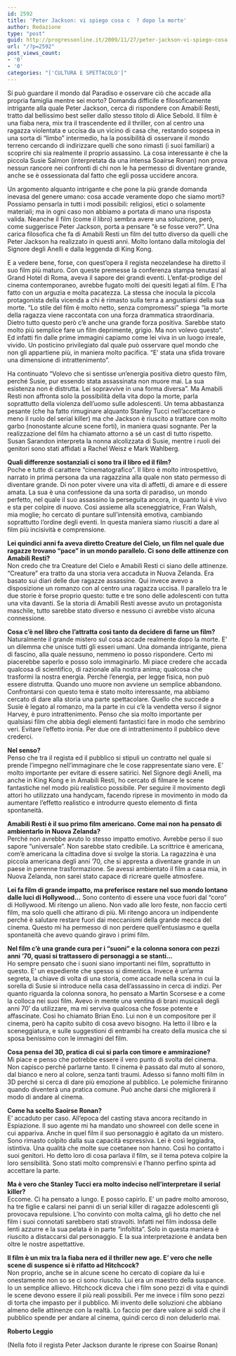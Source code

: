 ```yaml
---
id: 2592
title: 'Peter Jackson: vi spiego cosa c  ? dopo la morte'
author: Redazione
type: "post"
guid: http://progressonline.it/2009/11/27/peter-jackson-vi-spiego-cosa-c-dopo-la-morte/
url: "/?p=2592"
post_views_count:
- '0'
- '0'
categories: "['CULTURA E SPETTACOLO']"
---
```


Si può guardare il mondo dal Paradiso e osservare ciò che accade alla propria famiglia mentre sei morto? Domanda difficile e filosoficamente intrigante alla quale Peter Jackson, cerca di rispondere con Amabili Resti, tratto dal bellissimo best seller dallo stesso titolo di Alice Sebold. Il film è una fiaba nera, mix tra il trascendente ed il thriller, con al centro una ragazza violentata e uccisa da un vicino di casa che, restando sospesa in una sorta di “limbo” intermedio, ha la possibilità di osservare il mondo terreno cercando di indirizzare quelli che sono rimasti (i suoi familiari) a scoprire chi sia realmente il proprio assassino. La cosa interessante è che la piccola Susie Salmon (interpretata da una intensa Soairse Ronan) non prova nessun rancore nei confronti di chi non le ha permesso di diventare grande, anche se è ossessionata dal fatto che egli possa uccidere ancora.

Un argomento alquanto intrigante e che pone la più grande domanda inevasa del genere umano: cosa accade veramente dopo che siamo morti? Possiamo pensarla in tutti i modi possibili: religiosi, etici o solamente materiali; ma in ogni caso non abbiamo a portata di mano una risposta valida. Neanche il film (come il libro) sembra avere una soluzione, però, come suggerisce Peter Jackson, porta a pensare “è se fosse vero?”. Una carica filosofica che fa di Amabili Resti un film del tutto diverso da quelli che Peter Jackson ha realizzato in questi anni. Molto lontano dalla mitologia del Signore degli Anelli e dalla leggenda di King Kong.

E a vedere bene, forse, con quest’opera il regista neozelandese ha diretto il suo film più maturo. Con queste premesse la conferenza stampa tenutasi al Grand Hotel di Roma, aveva il sapore dei grandi eventi. L’enfat-prodige del cinema contemporaneo, avrebbe fugato molti dei quesiti legati al film. E l’ha fatto con un arguzia e molta pacatezza. La stessa che inocula la piccola protagonista della vicenda a chi è rimasto sulla terra a angustiarsi della sua morte. “Lo stile del film è molto netto, senza compromessi” spiega “la morte della ragazza viene raccontata con una forza drammatica straordinaria. Dietro tutto questo però c’è anche una grande forza positiva. Sarebbe stato molto più semplice fare un film deprimente, grigio. Ma non volevo questo”. Ed infatti fin dalle prime immagini capiamo come lei viva in un luogo irreale, vivido. Un posticino privilegiato dal quale può osservare quel mondo che non gli appartiene più, in maniera molto pacifica. “E’ stata una sfida trovare una dimensione di intrattenimento”.

Ha continuato “Volevo che si sentisse un’energia positiva dietro questo film, perché Susie, pur essendo stata assassinata non muore mai. La sua esistenza non è distrutta. Lei sopravvive in una forma diversa”. Ma Amabili Resti non affronta solo la possibilità della vita dopo la morte, parla soprattutto della violenza dell’uomo sulle adolescenti. Un tema abbastanza pesante (che ha fatto rimuginare alquanto Stanley Tucci nell’accettare o meno il ruolo del serial killer) ma che Jackson è riuscito a trattare con molto garbo (nonostante alcune scene forti), in maniera quasi sognante. Per la realizzazione del film ha chiamato attorno a sé un cast di tutto rispetto. Susan Sarandon interpreta la nonna alcolizzata di Susie, mentre i ruoli dei genitori sono stati affidati a Rachel Weisz e Mark Wahlberg.

**Quali differenze sostanziali ci sono tra il libro ed il film?**  
Poche e tutte di carattere “cinematografico”. Il libro è molto introspettivo, narrato in prima persona da una ragazzina alla quale non stato permesso di diventare grande. Di non poter vivere una vita di affetti, di amare e di essere amata. La sua è una confessione da una sorta di paradiso, un mondo perfetto, nel quale il suo assassino la perseguita ancora, in quanto lui è vivo e sta per colpire di nuovo. Così assieme alla sceneggiatrice, Fran Walsh, mia moglie; ho cercato di puntare sull’intensità emotiva, cambiando soprattutto l’ordine degli eventi. In questa maniera siamo riusciti a dare al film più incisività e comprensione.

**Lei quindici anni fa aveva diretto Creature del Cielo, un film nel quale due ragazze trovano “pace” in un mondo parallelo. Ci sono delle attinenze con Amabili Resti?**   
Non credo che tra Creature del Cielo e Amabili Resti ci siano delle attinenze. “Creature” era tratto da una storia vera accaduta in Nuova Zelanda. Era basato sui diari delle due ragazze assassine. Qui invece avevo a disposizione un romanzo con al centro una ragazza uccisa. Il parallelo tra le due storie è forse proprio questo: tutte e tre sono delle adolescenti con tutta una vita davanti. Se la storia di Amabili Resti avesse avuto un protagonista maschile, tutto sarebbe stato diverso e nessuno ci avrebbe visto alcuna connessione.

**Cosa c’è nel libro che l’attratta così tanto da decidere di farne un film?**   
Naturalmente il grande mistero sul cosa accade realmente dopo la morte. E’ un dilemma che unisce tutti gli esseri umani. Una domanda intrigante, piena di fascino, alla quale nessuno, nemmeno io posso rispondere. Certo mi piacerebbe saperlo e posso solo immaginarlo. Mi piace credere che accada qualcosa di scientifico, di razionale alla nostra anima; qualcosa che trasformi la nostra energia. Perché l’energia, per legge fisica, non può essere distrutta. Quando uno muore non avviene un semplice abbandono. Confrontarsi con questo tema è stato molto interessante, ma abbiamo cercato di dare alla storia una parte spettacolare. Quello che succede a Susie è legato al romanzo, ma la parte in cui c’è la vendetta verso il signor Harvey, è puro intrattenimento. Penso che sia molto importante per qualsiasi film che abbia degli elementi fantastici fare in modo che sembrino veri. Evitare l’effetto ironia. Per due ore di intrattenimento il pubblico deve crederci.

**Nel senso?**  
Penso che tra il regista ed il pubblico si stipuli un contratto nel quale si prende l’impegno nell’immaginare che le cose rappresentate siano vere. E’ molto importante per evitare di essere satirici. Nel Signore degli Anelli, ma anche in King Kong e in Amabili Resti, ho cercato di filmare le scene fantastiche nel modo più realistico possibile. Per seguire il movimento degli attori ho utilizzato una handycam, facendo riprese in movimento in modo da aumentare l’effetto realistico e introdurre questo elemento di finta spontaneità.

**Amabili Resti è il suo primo film americano. Come mai non ha pensato di ambientarlo in Nuova Zelanda?**  
Perché non avrebbe avuto lo stesso impatto emotivo. Avrebbe perso il suo sapore “universale”. Non sarebbe stato credibile. La scrittrice è americana, com’è americana la cittadina dove si svolge la storia. La ragazzina è una piccola americana degli anni ’70, che si appresta a diventare grande in un paese in perenne trasformazione. Se avessi ambientato il film a casa mia, in Nuova Zelanda, non sarei stato capace di ricreare quelle atmosfere.

**Lei fa film di grande impatto, ma preferisce restare nel suo mondo lontano dalle luci di Hollywood…** Sono contento di essere una voce fuori dal “coro” di Hollywood. Mi ritengo un alieno. Non vado alle loro feste, non faccio certi film, ma solo quelli che attirano di più. Mi ritengo ancora un indipendente perché è salutare restare fuori dai meccanismi della grande mecca del cinema. Questo mi ha permesso di non perdere quell’entusiasmo e quella spontaneità che avevo quando giravo i primi film.

**Nel film c’è una grande cura per i “suoni” e la colonna sonora con pezzi anni ‘70, quasi si trattassero di personaggi a se stanti…**  
Ho sempre pensato che i suoni siano importanti nei film, soprattutto in questo. E’ un espediente che spesso si dimentica. Invece è un’arma segreta, la chiave di volta di una storia, come accade nella scena in cui la sorella di Susie si introduce nella casa dell’assassino in cerca di indizi. Per quanto riguarda la colonna sonora, ho pensato a Martin Scorsese e a come la colloca nei suoi film. Avevo in mente una ventina di brani musicali degli anni 70’ da utilizzare, ma mi serviva qualcosa che fosse potente e affascinate. Così ho chiamato Brian Eno. Lui non è un compositore per il cinema, però ha capito subito di cosa avevo bisogno. Ha letto il libro e la sceneggiatura, e sulle suggestioni di entrambi ha creato della musica che si sposa benissimo con le immagini del film.

**Cosa pensa del 3D, pratica di cui si parla con timore e ammirazione?**  
Mi piace e penso che potrebbe essere il vero punto di svolta del cinema. Non capisco perché parlarne tanto. Il cinema è passato dal muto al sonoro, dal bianco e nero al colore, senza tanti traumi. Adesso si fanno molti film in 3D perché si cerca di dare più emozione al pubblico. Le polemiche finiranno quando diventerà una pratica comune. Può anche darsi che migliorerà il modo di andare al cinema.

**Come ha scelto Saoirse Ronan?**  
E’ accaduto per caso. All’epoca del casting stava ancora recitando in Espiazione. Il suo agente mi ha mandato uno showreel con delle scene in cui appariva. Anche in quel film il suo personaggio è agitato da un mistero. Sono rimasto colpito dalla sua capacità espressiva. Lei è così leggiadra, istintiva. Una qualità che molte sue coetanee non hanno. Così ho contatto i suoi genitori. Ho detto loro di cosa parlava il film, se il tema poteva colpire la loro sensibilità. Sono stati molto comprensivi e l’hanno perfino spinta ad accettare la parte.

**Ma è vero che Stanley Tucci era molto indeciso nell’interpretare il serial killer?**  
Eccome. Ci ha pensato a lungo. E posso capirlo. E’ un padre molto amoroso, ha tre figlie e calarsi nei panni di un serial killer di ragazze adolescenti gli provocava repulsione. L’ho convinto con molta calma, gli ho detto che nel film i suoi connotati sarebbero stati stravolti. Infatti nel film indossa delle lenti azzurre e la sua pelata è in parte “infoltita”. Solo in questa maniera è riuscito a distaccarsi dal personaggio. E la sua interpretazione è andata ben oltre le nostre aspettattive.

**Il film è un mix tra la fiaba nera ed il thriller new age. E’ vero che nelle scene di suspence si è rifatto ad Hitchcock?**  
Non proprio, anche se in alcune scene ho cercato di copiare da lui e onestamente non so se ci sono riuscito. Lui era un maestro della suspance. Io un semplice allievo. Hitchcock diceva che i film sono pezzi di vita e quindi le scene devono essere il più reali possibili. Per me invece i film sono pezzi di torta che impasto per il pubblico. Mi invento delle soluzioni che abbiano almeno delle attinenze con la realtà. Lo faccio per dare valore ai soldi che il pubblico spende per andare al cinema, quindi cerco di non deluderlo mai.

**Roberto Leggio**

(Nella foto il regista Peter Jackson durante le riprese con Soairse Ronan)